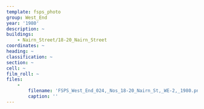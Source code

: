 ```yaml
---
template: fsps_photo
group: West_End
year: '1980'
description: ~
buildings:
    - Nairn_Street/18-20_Nairn_Street
coordinates: ~
heading: ~
classification: ~
section: ~
cell: ~
film_roll: ~
files:
    -
        filename: 'FSPS_West_End_024,_Nos_18-20_Nairn_St,_WE-2,_1980.png'
        caption: ''
---
```

